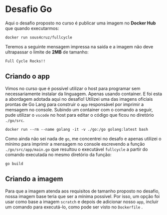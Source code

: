 # Desafio Go

Aqui o desafio proposto no curso é publicar uma imagem no **Docker Hub** que quando executarmos: 

    docker run sous4cruz/fullcycle

Teremos a seguinte mensagem impressa na saida e a imagem não deve ultrapassar o limite de **2MB** de tamanho: 

    Full Cycle Rocks!!

## Criando o app

Vimos no curso que é possível utilizar o host para programar sem necessariamente instalar da linguagem. Apenas usando container. E foi esta a abordagem adotada aqui no desafio!  Utilizei uma das imagens oficiais prontas de Go Lang para construir o `app` responsável por imprimir a mensagem no console. Subindo um container com o comando a seguir, pude utilizar o `vscode` no host para editar o código que ficou no diretório `./go/src`.

    docker run --rm --name golang -it -v ./go:/go golang:latest bash

Como ainda não sei nada de `go`, me concentrei no desafo e apenas utilizei o mínimo para imprimir a mensagem no console escrevendo a função `./go/src/app/main.go` que resultou o executável `fullcycle` a partir do comando executada no mesmo diretório da função:

    go build

## Criando a imagem

Para que a imagem atenda aos requisitos de tamanho proposto no desafio, nossa imagem base teria que ser a mínima possível. Por isso, um opção foi usar como base a imagem `scratch` e depois de adicionar nosso `app`, incluir um comando para executá-lo, como pode ser visto no `Dockerfile` .
